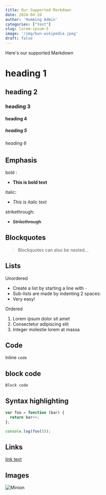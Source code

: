 ```yaml
---
title: Our Supported Markdown
date: 2024-04-20
author: 'Humming Admin'
categories: ["test"]
slug: lorem-ipsum-5
image: '/img/bun-wikipedia.jpeg'
draft: false
---
```


Here's our supported Markdown

# heading 1
## heading 2
### heading 3
#### heading 4
##### heading 5
###### heading 6

## Emphasis

bold :
- **This is bold text**

italic:
- *This is italic text*

strikethrough:
- ~~Strikethrough~~


## Blockquotes


> Blockquotes can also be nested...

## Lists

Unordered

- Create a list by starting a line with `-`
- Sub-lists are made by indenting 2 spaces:
- Very easy!

Ordered

1. Lorem ipsum dolor sit amet
2. Consectetur adipiscing elit
3. Integer molestie lorem at massa

## Code

Inline `code` 

## block code

```
Block code
```

## Syntax highlighting

``` js
var foo = function (bar) {
  return bar++;
};

console.log(foo(5));
```

## Links

[link text](http://dev.nodeca.com)

## Images

![Minion](https://octodex.github.com/images/minion.png)

